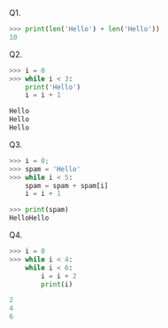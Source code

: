 Q1.
```py
>>> print(len('Hello') + len('Hello'))
10
```


Q2.
```py
>>> i = 0
>>> while i < 3:
	print('Hello')
	i = i + 1

Hello
Hello
Hello
```


Q3.
```py
>>> i = 0;
>>> spam = 'Hello'
>>> while i < 5:
	spam = spam + spam[i]
	i = i + 1

>>> print(spam)
HelloHello
```


Q4.
```py
>>> i = 0
>>> while i < 4:
	while i < 6:
		i = i + 2
		print(i)

2
4
6
```
